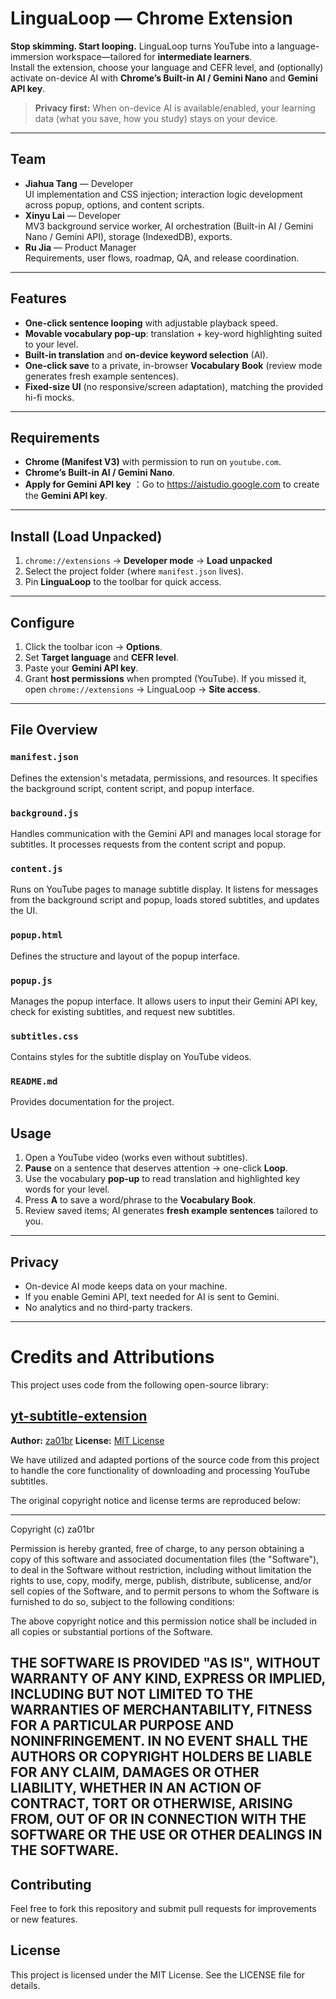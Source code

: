 # LinguaLoop — Chrome Extension 

**Stop skimming. Start looping.** LinguaLoop turns YouTube into a language-immersion workspace—tailored for **intermediate learners**.  
Install the extension, choose your language and CEFR level, and (optionally) activate on-device AI with **Chrome’s Built-in AI / Gemini Nano** and **Gemini API key**.

> **Privacy first:** When on-device AI is available/enabled, your learning data (what you save, how you study) stays on your device.

---

## Team

- **Jiahua Tang** — Developer  
  UI implementation and CSS injection; interaction logic development across popup, options, and content scripts.
- **Xinyu Lai** — Developer  
  MV3 background service worker, AI orchestration (Built-in AI / Gemini Nano / Gemini API), storage (IndexedDB), exports.
- **Ru Jia** — Product Manager  
  Requirements, user flows, roadmap, QA, and release coordination.

---

## Features

- **One-click sentence looping** with adjustable playback speed.
- **Movable vocabulary pop-up**: translation + key-word highlighting suited to your level.
- **Built-in translation** and **on-device keyword selection** (AI).
- **One-click save** to a private, in-browser **Vocabulary Book** (review mode generates fresh example sentences).
- **Fixed-size UI** (no responsive/screen adaptation), matching the provided hi-fi mocks.

---

## Requirements

- **Chrome (Manifest V3)** with permission to run on `youtube.com`.
- **Chrome’s Built-in AI / Gemini Nano**.
- **Apply for Gemini API key** ：Go to https://aistudio.google.com to create the **Gemini API key**.

---

## Install (Load Unpacked)

1. `chrome://extensions` → **Developer mode** → **Load unpacked**  
2. Select the project folder (where `manifest.json` lives).
3. Pin **LinguaLoop** to the toolbar for quick access.

---

## Configure

1. Click the toolbar icon → **Options**.
2. Set **Target language** and **CEFR level**.
3. Paste your **Gemini API key**.
4. Grant **host permissions** when prompted (YouTube). If you missed it, open `chrome://extensions` → LinguaLoop → **Site access**.

---

## File Overview

### `manifest.json`

Defines the extension's metadata, permissions, and resources. It specifies the background script, content script, and popup interface.

### `background.js`

Handles communication with the Gemini API and manages local storage for subtitles. It processes requests from the content script and popup.

### `content.js`

Runs on YouTube pages to manage subtitle display. It listens for messages from the background script and popup, loads stored subtitles, and updates the UI.

### `popup.html`

Defines the structure and layout of the popup interface.

### `popup.js`

Manages the popup interface. It allows users to input their Gemini API key, check for existing subtitles, and request new subtitles.

### `subtitles.css`

Contains styles for the subtitle display on YouTube videos.

### `README.md`

Provides documentation for the project.


## Usage

1. Open a YouTube video (works even without subtitles).
2. **Pause** on a sentence that deserves attention → one-click **Loop**.
3. Use the vocabulary **pop-up** to read translation and highlighted key words for your level.
4. Press **A** to save a word/phrase to the **Vocabulary Book**.
5. Review saved items; AI generates **fresh example sentences** tailored to you.

---


## Privacy

- On-device AI mode keeps data on your machine.  
- If you enable Gemini API, text needed for AI is sent to Gemini.  
- No analytics and no third-party trackers.

---

# Credits and Attributions

This project uses code from the following open-source library:

## [yt-subtitle-extension](https://github.com/za01br/yt-subtitle-extension)

**Author:** [za01br](https://github.com/za01br)
**License:** [MIT License](https://github.com/za01br/yt-subtitle-extension/blob/main/LICENSE)

We have utilized and adapted portions of the source code from this project to handle the core functionality of downloading and processing YouTube subtitles.

The original copyright notice and license terms are reproduced below:

---
Copyright (c) <year> za01br

Permission is hereby granted, free of charge, to any person obtaining a copy
of this software and associated documentation files (the "Software"), to deal
in the Software without restriction, including without limitation the rights
to use, copy, modify, merge, publish, distribute, sublicense, and/or sell
copies of the Software, and to permit persons to whom the Software is
furnished to do so, subject to the following conditions:

The above copyright notice and this permission notice shall be included in all
copies or substantial portions of the Software.

THE SOFTWARE IS PROVIDED "AS IS", WITHOUT WARRANTY OF ANY KIND, EXPRESS OR
IMPLIED, INCLUDING BUT NOT LIMITED TO THE WARRANTIES OF MERCHANTABILITY,
FITNESS FOR A PARTICULAR PURPOSE AND NONINFRINGEMENT. IN NO EVENT SHALL THE
AUTHORS OR COPYRIGHT HOLDERS BE LIABLE FOR ANY CLAIM, DAMAGES OR OTHER
LIABILITY, WHETHER IN AN ACTION OF CONTRACT, TORT OR OTHERWISE, ARISING FROM,
OUT OF OR IN CONNECTION WITH THE SOFTWARE OR THE USE OR OTHER DEALINGS IN THE
SOFTWARE.
---

## Contributing

Feel free to fork this repository and submit pull requests for improvements or new features.


## License

This project is licensed under the MIT License. See the LICENSE file for details.
